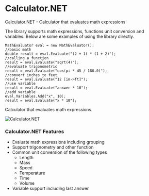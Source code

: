 Calculator.NET
==========

Calculator.NET - Calculator that evaluates math expressions


The library supports math expressions, functions unit conversion and variables. Below are some examples of using the library directly.

    MathEvaluator eval = new MathEvaluator();
    //basic math
    double result = eval.Evaluate("(2 + 1) * (1 + 2)");
    //calling a function
    result = eval.Evaluate("sqrt(4)");
    //evaluate trigonometric 
    result = eval.Evaluate("cos(pi * 45 / 180.0)");
    //convert inches to feet
    result = eval.Evaluate("12 [in->ft]");
    //use variable
    result = eval.Evaluate("answer * 10");
    //add variable
    eval.Variables.Add("x", 10);            
    result = eval.Evaluate("x * 10");
    
Calculator that evaluates math expressions. 

![Calculator.NET](https://raw.githubusercontent.com/loresoft/Calculator/master/Documentation/Calculator.NET.png)

### Calculator.NET Features

* Evaluate math expressions including grouping
* Support trigonometry and other function
* Common unit conversion of the following types
    * Length
    * Mass
    * Speed
    * Temperature
    * Time
    * Volume
* Variable support including last answer
